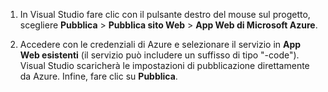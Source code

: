 
1. In Visual Studio fare clic con il pulsante destro del mouse sul progetto, scegliere **Pubblica** > **Pubblica sito Web** > **App Web di Microsoft Azure**.

2. Accedere con le credenziali di Azure e selezionare il servizio in **App Web esistenti** (il servizio può includere un suffisso di tipo "-code"). Visual Studio scaricherà le impostazioni di pubblicazione direttamente da Azure. Infine, fare clic su **Pubblica**.

<!---HONumber=July15_HO4-->